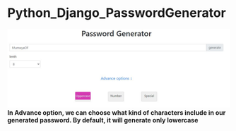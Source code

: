 # Python_Django_PasswordGenerator
![](pictures/main.jpg)
**In Advance option, we can choose what kind of characters include in our
generated password. By default, it will generate only lowercase**
